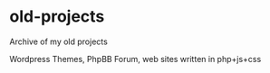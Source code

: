 # old-projects
Archive of my old projects

Wordpress Themes, PhpBB Forum, web sites written in php+js+css

